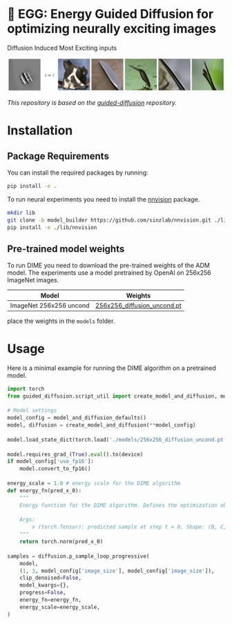 # 🥚 EGG: Energy Guided Diffusion for optimizing neurally exciting images 
Diffusion Induced Most Exciting inputs

<img src="./assets/menis.png">

*This repository is based on the [guided-diffusion](https://github.com/openai/guided-diffusion) repository.*

# Installation
## Package Requirements
You can install the required packages by running:
```bash
pip install -e .
```

To run neural experiments you need to install the [nnvision](https://github.com/sinzlab/nnvision.git) package.
```bash
mkdir lib
git clone -b model_builder https://github.com/sinzlab/nnvision.git ./lib/nnvision
pip install -e ./lib/nnvision
```

## Pre-trained model weights
To run DIME you need to download the pre-trained weights of the ADM model.
The experiments use a model pretrained by OpenAI on 256x256 ImageNet images.

| Model                   | Weights |
|-------------------------| --- |
| ImageNet 256x256 uncond | [256x256_diffusion_uncond.pt](https://openaipublic.blob.core.windows.net/diffusion/jul-2021/256x256_diffusion_uncond.pt) |

place the weights in the `models` folder.

# Usage
Here is a minimal example for running the DIME algorithm on a pretrained model.
```python
import torch
from guided_diffusion.script_util import create_model_and_diffusion, model_and_diffusion_defaults

# Model settings
model_config = model_and_diffusion_defaults()
model, diffusion = create_model_and_diffusion(**model_config)

model.load_state_dict(torch.load('./models/256x256_diffusion_uncond.pt', map_location='cpu'))

model.requires_grad_(True).eval().to(device)
if model_config['use_fp16']:
    model.convert_to_fp16()

energy_scale = 1.0 # energy scale for the DIME algorithm
def energy_fn(pred_x_0):
    """
    Energy function for the DIME algorithm. Defines the optimization objective.
    
    Args:
        x (torch.Tensor): predicted sample at step t = 0. Shape: (B, C, H, W)
    """
    return torch.norm(pred_x_0)

samples = diffusion.p_sample_loop_progressive(
    model,
    (1, 3, model_config['image_size'], model_config['image_size']),
    clip_denoised=False,
    model_kwargs={},
    progress=False,
    energy_fn=energy_fn,
    energy_scale=energy_scale,
)

```